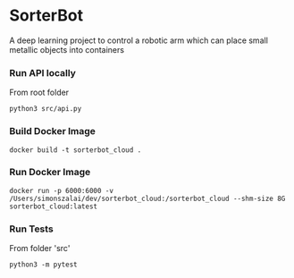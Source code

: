 # SorterBot
A deep learning project to control a robotic arm which can place small metallic objects into containers

### Run API locally
From root folder
```
python3 src/api.py
```

### Build Docker Image
```
docker build -t sorterbot_cloud .
```

### Run Docker Image
```
docker run -p 6000:6000 -v /Users/simonszalai/dev/sorterbot_cloud:/sorterbot_cloud --shm-size 8G sorterbot_cloud:latest
```

### Run Tests
From folder 'src'
```
python3 -m pytest
```
